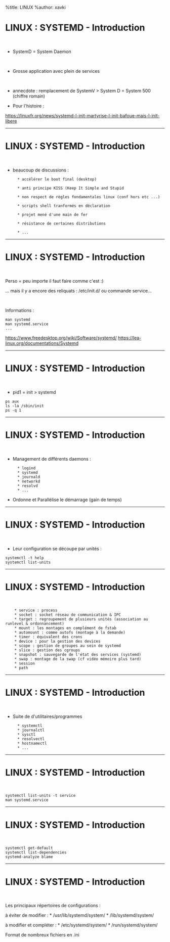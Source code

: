 %title: LINUX
%author: xavki


# LINUX : SYSTEMD - Introduction


<br>

* SystemD = System Daemon

<br>

* Grosse application avec plein de services

<br>

* annecdote : remplacement de SystemV  > System D = System 500 (chiffre romain)

* Pour l'histoire :

https://linuxfr.org/news/systemd-l-init-martyrise-l-init-bafoue-mais-l-init-libere

-------------------------------------------------------------------------------

# LINUX : SYSTEMD - Introduction

<br>

* beaucoup de discussions :

		* accélérer le boot final (desktop)

		* anti principe KISS (Keep It Simple and Stupid

		* non respect de règles fondamentales linux (conf hors etc ...)

		* scripts shell tranformés en déclaration

		* projet mené d'une main de fer

		* résistance de certaines distributions

		* ...

-------------------------------------------------------------------------------

# LINUX : SYSTEMD - Introduction

<br>

Perso = peu importe il faut faire comme c'est :)

... mais il y a encore des reliquats : /etc/init.d/ ou commande service...

<br>

Informations :

```
man systemd
man systemd.service
...
```

https://www.freedesktop.org/wiki/Software/systemd/
https://lea-linux.org/documentations/Systemd

-------------------------------------------------------------------------------

# LINUX : SYSTEMD - Introduction

<br>

* pid1 = init > systemd

```
ps aux
ls -la /sbin/init 
ps -q 1
```

-------------------------------------------------------------------------------

# LINUX : SYSTEMD - Introduction

<br>

* Management de différents daemons :

		* logind
		* systemd
		* journald
		* networkd
		* resolvd
		* ...

* Ordonne et Parallélise le démarrage (gain de temps)

-------------------------------------------------------------------------------

# LINUX : SYSTEMD - Introduction

<br>

* Leur configuration se découpe par unités :

```
systemctl -t help
systemctl list-units
```

-------------------------------------------------------------------------------

# LINUX : SYSTEMD - Introduction

<br>

		* service : process
		* socket : socket réseau de communication & IPC
		* target : regroupement de plusieurs unités (association au runlevel & ordonnancement)
		* mount : les montages en complément de fstab
		* automount : comme autofs (montage à la demande)
		* timer : équivalent des crons
		* device : pour la gestion des devices
		* scope : gestion de groupes au sein de systemd
		* slice : gestion des cgroups
		* snapshot : sauvegarde de l'état des services (systemd)
		* swap : montage de la swap (cf vidéo mémoire plus tard)
		* session
		* path

-------------------------------------------------------------------------------

# LINUX : SYSTEMD - Introduction

<br>

* Suite de d'utilitaires/programmes

		* systemctl
		* journalctl
		* sysctl
		* resolvectl
		* hostnamectl
		* ...

-------------------------------------------------------------------------------

# LINUX : SYSTEMD - Introduction

<br>

```
systemctl list-units -t service
man systemd.service
```

-------------------------------------------------------------------------------

# LINUX : SYSTEMD - Introduction

<br>

```
systemctl get-default
systemctl list-dependencies
systemd-analyze blame
```

-------------------------------------------------------------------------------

# LINUX : SYSTEMD - Introduction

<br>

Les principaux répertoires de configurations :

à éviter de modifier :
	* /usr/lib/systemd/system/
	* /lib/systemd/system/

à modifier et compléter :
	* /etc/systemd/system/
	* /run/systemd/system/

Format de nombreux fichiers en .ini
